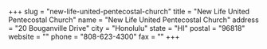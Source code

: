 +++
slug = "new-life-united-pentecostal-church"
title = "New Life United Pentecostal Church"
name = "New Life United Pentecostal Church"
address = "20 Bouganville Drive"
city = "Honolulu"
state = "HI"
postal = "96818"
website = ""
phone = "808-623-4300"
fax = ""
+++
